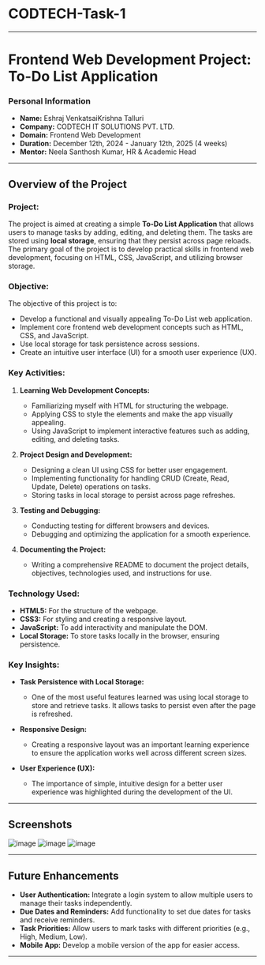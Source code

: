 # CODTECH-Task-1

---

# **Frontend Web Development Project: To-Do List Application**

### **Personal Information**

- **Name:** Eshraj VenkatsaiKrishna Talluri
- **Company:** CODTECH IT SOLUTIONS PVT. LTD.
- **Domain:** Frontend Web Development
- **Duration:** December 12th, 2024 - January 12th, 2025 (4 weeks)
- **Mentor:** Neela Santhosh Kumar, HR & Academic Head

---

## **Overview of the Project**

### **Project:**

The project is aimed at creating a simple **To-Do List Application** that allows users to manage tasks by adding, editing, and deleting them. The tasks are stored using **local storage**, ensuring that they persist across page reloads. The primary goal of the project is to develop practical skills in frontend web development, focusing on HTML, CSS, JavaScript, and utilizing browser storage.

### **Objective:**

The objective of this project is to:
- Develop a functional and visually appealing To-Do List web application.
- Implement core frontend web development concepts such as HTML, CSS, and JavaScript.
- Use local storage for task persistence across sessions.
- Create an intuitive user interface (UI) for a smooth user experience (UX).

### **Key Activities:**

1. **Learning Web Development Concepts:**
   - Familiarizing myself with HTML for structuring the webpage.
   - Applying CSS to style the elements and make the app visually appealing.
   - Using JavaScript to implement interactive features such as adding, editing, and deleting tasks.

2. **Project Design and Development:**
   - Designing a clean UI using CSS for better user engagement.
   - Implementing functionality for handling CRUD (Create, Read, Update, Delete) operations on tasks.
   - Storing tasks in local storage to persist across page refreshes.

3. **Testing and Debugging:**
   - Conducting testing for different browsers and devices.
   - Debugging and optimizing the application for a smooth experience.

4. **Documenting the Project:**
   - Writing a comprehensive README to document the project details, objectives, technologies used, and instructions for use.

### **Technology Used:**

- **HTML5:** For the structure of the webpage.
- **CSS3:** For styling and creating a responsive layout.
- **JavaScript:** To add interactivity and manipulate the DOM.
- **Local Storage:** To store tasks locally in the browser, ensuring persistence.

### **Key Insights:**

- **Task Persistence with Local Storage:** 
  - One of the most useful features learned was using local storage to store and retrieve tasks. It allows tasks to persist even after the page is refreshed.
  
- **Responsive Design:** 
  - Creating a responsive layout was an important learning experience to ensure the application works well across different screen sizes.

- **User Experience (UX):**
  - The importance of simple, intuitive design for a better user experience was highlighted during the development of the UI.


---

## **Screenshots**

![image](https://github.com/user-attachments/assets/0ced968f-14cf-4c6b-8687-e40302fb849e)
![image](https://github.com/user-attachments/assets/e7ba10a2-10e1-49df-b57f-e5c1944b5a68)
![image](https://github.com/user-attachments/assets/f373b3fb-5e37-46d9-8c00-c98a0592d12c)


---

## **Future Enhancements**

- **User Authentication:** Integrate a login system to allow multiple users to manage their tasks independently.
- **Due Dates and Reminders:** Add functionality to set due dates for tasks and receive reminders.
- **Task Priorities:** Allow users to mark tasks with different priorities (e.g., High, Medium, Low).
- **Mobile App:** Develop a mobile version of the app for easier access.

---
